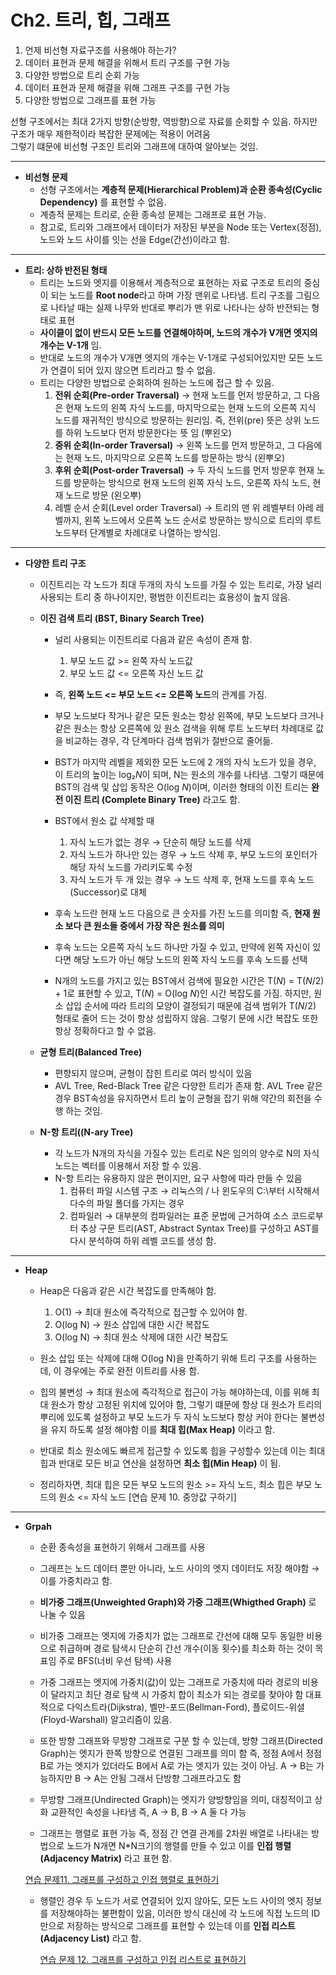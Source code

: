 # Ch2. 트리, 힙, 그래프

  1. 언제 비선형 자료구조를 사용해야 하는가?
  2. 데이터 표현과 문제 해결을 위해서 트리 구조를 구현 가능
  3. 다양한 방법으로 트리 순회 가능
  4. 데이터 표현과 문제 해결을 위해 그래프 구조를 구현 가능
  5. 다양한 방법으로 그래프를 표현 가능

선형 구조에서는 최대 2가지 방향(순방향, 역방향)으로 자료를 순회할 수 있음. 하지만 구조가 매우 제한적이라 복잡한 문제에는 적용이 어려움 <br>
그렇기 떄문에 비선형 구조인 트리와 그래프에 대하여 알아보는 것임.

-----------------------------------
  * **비선형 문제**
    - 선형 구조에서는 **계층적 문제(Hierarchical Problem)과 순환 종속성(Cyclic Dependency)** 를 표현할 수 없음.
    - 계층적 문제는 트리로, 순환 종속성 문제는 그래프로 표현 가능.
    -  참고로, 트리와 그래프에서 데이터가 저장된 부분을 Node 또는 Vertex(정점), 노드와 노드 사이를 잇는 선을 Edge(간선)이라고 함. 
      
-------------------------------------
  * **트리: 상하 반전된 형태**
    - 트리는 노드와 엣지를 이용해서 계층적으로 표현하는 자료 구조로 트리의 중심이 되는 노드를 **Root node**라고 하며 가장 맨위로 나타냄. 트리 구조를 그림으로 나타날 때는 실제 나무와 반대로 뿌리가 맨 위로 나타나는 상하 반전되는 형태로 표현
    - **사이클이 없이 반드시 모든 노드를 연결해야하며, 노드의 개수가 V개면 엣지의 개수는 V-1개** 임.
    - 반대로 노드의 개수가 V개면 엣지의 개수는 V-1개로 구성되어있지만 모든 노드가 연결이 되어 있지 않으면 트리라고 할 수 없음.
    - 트리는 다양한 방법으로 순회하여 원하는 노드에 접근 할 수 있음.
      1. **전위 순회(Pre-order Traversal)** → 현재 노드를 먼저 방문하고, 그 다음은 현재 노드의 왼쪽 자식 노드를, 마지막으로는 현재 노드의 오른쪽 지식 노드를 재귀적인 방식으로 방문하는 원리임. 즉, 전위(pre) 뜻은 상위 노드를 하위 노드보다 먼저 방문한다는 뜻 임 (뿌왼오)
      2. **중위 순회(In-order Traversal)** → 왼쪽 노드를 먼저 방문하고, 그 다음에는 현재 노드, 마지막으로 오른쪽 노드를 방문하는 방식 (왼뿌오)
      3. **후위 순회(Post-order Traversal)** → 두 자식 노드를 먼저 방문후 현재 노드를 방문하는 방식으로 현재 노드의 왼쪽 자식 노드, 오른쪽 자식 노드, 현재 노드로 방문 (왼오뿌)
      4. 레벨 순서 순회(Level order Traversal) → 트리의 맨 위 레벨부터 아레 레벨까지, 왼쪽 노드에서 오른쪽 노드 순서로 방문하는 방식으로 트리의 루트 노드부터 단계별로 차례대로 나열하는 방식임.

-------------------------------------------------------------------------
  * **다양한 트리 구조**
    - 이진트리는 각 노드가 최대 두개의 자식 노드를 가질 수 있는 트리로, 가장 널리 사용되는 트리 중 하나이지만, 평범한 이진트리는 효용성이 높지 않음.

    - **이진 검색 트리 (BST, Binary Search Tree)**
        + 널리 사용되는 이진트리로 다음과 같은 속성이 존재 함.
          1. 부모 노드 값 >= 왼쪽 자식 노드값
          2. 부모 노드 값 <= 오른쪽 자신 노드 값
        + 즉, **왼쪽 노드 <= 부모 노드 <= 오른쪽 노드**의 관계를 가짐.
        + 부모 노드보다 작거나 같은 모든 원소는 항상 왼쪽에, 부모 노드보다 크거나 같은 원소는 항상 오른쪽에 있 원소 검색을 위해 루트 노드부터 차례대로 값을 비교하는 경우, 각 단계마다 검색 범위가 절반으로 줄어듦.
        + BST가 마지막 레벨을 제외한 모든 노드에 2 개의 자식 노드가 있을 경우, 이 트리의 높이는 log₂*N*이 되며, N는 원소의 개수를 나타냄. 그렇기 때문에 BST의 검색 및 삽입 동작은 O(log *N*)이며, 이러한 형태의 이진 트리는 **완전 이진 트리 (Complete Binary Tree)** 라고도 함.
     
        + BST에서 원소 값 삭제할 때
          1. 자식 노드가 없는 경우 →  단순히 해당 노드를 삭제
          2. 자식 노드가 하나만 있는 경우 → 노드 삭제 후, 부모 노드의 포인터가 해당 자식 노드를 가리키도록 수정
          3. 자식 노드가 두 개 있는 경우 → 노드 삭제 후, 현재 노드를 후속 노드(Successor)로 대체
        + 후속 노드란 현재 노드 다음으로 큰 숫자를 가진 노드를 의미함 즉, **현재 원소 보다 큰 원소들 중에서 가장 작은 원소를 의미**
        + 후속 노드는 오른쪽 자식 노드 하나만 가질 수 있고, 만약에 왼쪽 자신이 있다면 해당 노드가 아닌 해당 노드의 왼쪽 자식 노드를 후속 노드를 선택
        + N개의 노드를 가지고 있는 BST에서 검색에 필요한 시간은 T(*N*) = T(*N*/2) + 1로 표현할 수 있고, T(*N*) = O(log *N*)인 시간 복잡도를 가짐. 하지만, 원소 삽입 순서에 따라 트리의 모양이 결정되기 때문에 검색 범위가 T(*N*/2) 형태로 줄어 드는 것이 항상 성립하지 않음. 그렇기 문에 시간 복잡도 또한 항상 정확하다고 할 수 없음.

    - **균형 트리(Balanced Tree)**
      + 편향되지 않으며, 균형이 잡힌 트리로 여러 방식이 있음
      + AVL Tree, Red-Black Tree 같은 다양한 트리가 존재 함. AVL Tree 같은 경우 BST속성을 유지하면서 트리 높이 균형을 잡기 위해 약간의 회전을 수행 하는 것임.
        
    - **N-항 트리((N-ary Tree)**
      + 각 노드가 N개의 자식을 가질수 있는 트리로 N은 임의의 양수로 N의 자식 노드는 벡터를 이용해서 저장 할 수 있음.
      + N-항 트리는 유용하지 않은 편이지만, 요구 사항에 따라 만들 수 있음
        1. 컴퓨터 파일 시스템 구조 →  리눅스의 / 나 윈도우의 C:\부터 시작해서 다수의 파일 폴더를 가지는 경우
        2. 컴파일러 →  대부분의 컴파일러는 표준 문법에 근거하여 소스 코드로부터 추상 구문 트리(AST, Abstract Syntax Tree)를 구성하고 AST를 다시 분석하여 하위 레벨 코드를 생성 함.

--------------------------------------------------
  * **Heap**
    - Heap은 다음과 같은 시간 복잡도를 만족해야 함.
      1. O(1) → 최대 원소에 즉각적으로 접근할 수 있어야 함.
      2. O(log N) →  원소 삽입에 대한 시간 복잡도
      3. O(log N) →  최대 원소 삭제에 대한 시간 복잡도

    - 원소 삽입 또는 삭제에 대해 O(log N)을 만족하기 위해 트리 구조를 사용하는데, 이 경우에는 주로 완전 이트리를 사용 함.
      
    - 힙의 불변성 → 최대 원소에 즉각적으로 접근이 가능 해야하는데, 이를 위해 최대 원소가 항상 고정된 위치에 있어야 함, 그렇기 떄문에 항상 대 원소가 트리의 뿌리에 있도록 설정하고 부모 노드가 두 자식 노드보다 항상 커야 한다는 불변성을 유지 하도록 설정 해야함 이를 **최대 힙(Max Heap)** 이라고 함.
    - 반대로 최소 원소에도 빠르게 접근할 수 있도록 힙을 구성할수 있는데 이는 최대 힙과 반대로 모든 비교 연산을 설정하면 **최소 힙(Min Heap)** 이 됨.
    - 정리하자면, 최대 힙은 모든 부모 노드의 원소 >= 자식 노드, 최소 힙은 부모 노드의 원소 <= 자식 노드
    [연습 문제 10. 중앙값 구하기]
-----------------------------------------------------
  * **Grpah**
    - 순환 종속성을 표현하기 위해서 그래프를 사용
    - 그래프는 노드 데이터 뿐만 아니라, 노드 사이의 엣지 데이터도 저장 해야함 → 이를 가중치라고 함.
    - **비가중 그래프(Unweighted Graph)와 가중 그래프(Whigthed Graph)** 로 나눌 수 있음

    - 비가중 그래프는 엣지에 가중치가 없는 그래프로 간선에 대해 모두 동일한 비용으로 취급하며 경로 탐색시 단순히 간선 개수(이동 횟수)를 최소화 하는 것이 목표임 주로 BFS(너비 우선 탐색) 사용
    - 가중 그래프는 엣지에 가중치(값)이 있는 그래프로 가중치에 따라 경로의 비용이 달라지고 최단 경로 탐색 시 가중치 합이 최소가 되는 경로를 찾아야 함 대표적으로 다익스트라(Dijkstra), 벨만-포드(Bellman-Ford), 플로이드-위셜(Floyd-Warshall) 알고리즘이 있음.
    - 또한 방향 그래프와 무방향 그래프로 구분 할 수 있는데, 방향 그래프(Directed Graph)는 엣지가 한쪽 방향으로 연결된 그래프를 의미 함 즉, 정점 A에서 정점 B로 가는 엣지가 있더라도 B에서 A로 가는 엣지가 있는 것이 아님.  A → B는 가능하지만 B → A는 안됨 그래서 단방향 그래프라고도 함
    - 무방향 그래프(Undirected Graph)는 엣지가 양방향임을 의미, 대칭적이고 상화 교환적인 속성을 나타냄 즉, A → B, B → A 둘 다 가능

    - 그래프는 행렬로 표현 가능  즉, 정점 간 연결 관계를 2차원 배열로 나타내는 방법으로 노드가 N개면 N*N크기의 행렬를 만들 수 있고 이를 **인접 행렬(Adjacency Matrix)** 라고 표현 함.

    [연습 문제11. 그래프를 구성하고 인접 행렬로 표현하기]()
    - 행렬인 경우 두 노드가 서로 연결되어 있지 않아도, 모든 노드 사이의 엣지 정보를 저장해야하는 불편함이 있음, 이러한 방식 대신에 각 노드에 직접 노드의 ID만으로 저장하는 방식으로 그래프를 표현할 수 있는데 이를 **인접 리스트(Adjacency List)** 라고 함.
      
      [연습 문제 12. 그래프를 구성하고 인접 리스트로 표현하기]()
